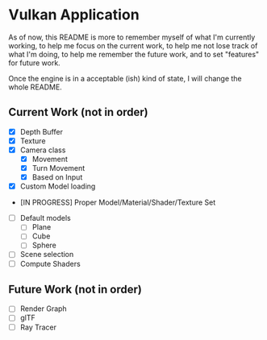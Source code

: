 # Vulkan Application

As of now, this README is more to remember myself of what I'm currently working, to help me focus on the current work, 
to help me not lose track of what I'm doing, to help me remember the future work, and to set "features" for future work.

Once the engine is in a acceptable (ish) kind of state, I will change the whole README.

## Current Work (not in order)

- [x] Depth Buffer 
- [x] Texture 
- [x] Camera class
	- [x] Movement 
	- [x] Turn Movement
	- [x] Based on Input
- [x] Custom Model loading
- [IN PROGRESS] Proper Model/Material/Shader/Texture Set
- [ ] Default models
	- [ ] Plane
	- [ ] Cube
	- [ ] Sphere
- [ ] Scene selection
- [ ] Compute Shaders

## Future Work (not in order)

- [ ] Render Graph
- [ ] glTF
- [ ] Ray Tracer
